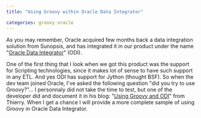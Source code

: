 ```yaml
---
title: "Using Groovy within Oracle Data Integrator"

categories: groovy oracle
---
```

As you may remember, Oracle acquired few months back a data integration solution from Sunopsis, and has integrated it in our product under the name "[Oracle Data Integrator](http://www.oracle.com/technology/products/oracle-data-integrator/index.html)" (ODI).

One of the first thing that I look when we got this product was the support for Scripting technologies, since it makes lot of sense to have such support in any ETL. And yes ODI has support for Jython (thought BSF). So when the dev team joined Oracle, I've asked the following question "did you try to use Groovy?"... I personnaly did not take the time to test, but one of the developer did and document it in his blog:
"[Using Groovy and ODI](http://thierrychantier.blogspot.com/2007/04/groovy-and-odi.html)" from Thierry. When I get a chance I will provide a more complete sample of using Groovy in Oracle Data Integrator.
